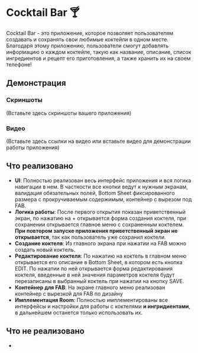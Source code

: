 # Cocktail Bar 🍸

Cocktail Bar - это приложение, которое позволяет пользователям создавать и сохранять свои любимые коктейли в одном месте. Благодаря этому приложению, пользователи смогут добавлять информацию о каждом коктейле, такую как название, описание, список ингредиентов и рецепт его приготовления, а также хранить их на своем телефоне!

## Демонстрация

### Скриншоты

(Вставьте здесь скриншоты вашего приложения)

### Видео

(Вставьте здесь ссылки на видео или вставьте видео для демонстрации работы приложения)

## Что реализовано

* **UI**: Полностью реализован весь интерфейс приложения и вся логика навигации в нем. В частности все кнопки ведут к нужным экранам, валидация обязательных полей, Bottom Sheet фиксированного размера с прокручиваемым содержимым, контейнер с вырезом под FAB.
* **Логика работы**: После первого открытия показан приветственный экран, по нажатию на + открывается форма создания коктеля, при сохранении открывается главное меню с сохраненным коктелем. **При повтором запуске приложения приветственный экран не открывается**, так как пользователь уже сохранил коктели.
* **Создание коктеля**: Из главного экрана при нажатии на FAB можно создать новый коктель.
* **Редактирование коктеля**: По нажатию на коктель в главном меню открывается его описание в Bottom Sheet, в котором есть кнопка EDIT. По нажатии по ней открывается форма редактирования коктеля, введенные в ней значения параметров коктеля будут перезаписаны в выбранный коктель при нажатии на кнопку SAVE.
* **Контейнер для FAB**: На экране главного меню реализован контейнер с вырезкой для FAB по дизайну
* **Имплементация Room**: Полностью имплементированы все интерфейсы и настройки для работы с коктелями **и ингридиентами**, в дальнейшем останется только использовать их.

## Что не реализовано

* 

